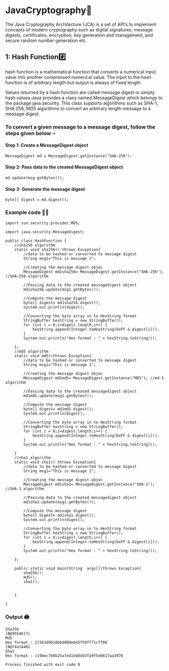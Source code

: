 # JavaCryptography🔐
The Java Cryptography Architecture (JCA) is a set of API’s to implement concepts of modern cryptography such as digital signatures, message digests, certificates, encryption, key generation and management, and secure random number generation etc.

## 1: Hash Function#️⃣
 hash function is a mathematical function that converts a numerical input value into another compressed numerical value. The input to the hash function is of arbitrary length but output is always of fixed length.

Values returned by a hash function are called message digest or simply hash values.Java provides a class named MessageDigest which belongs to the package java.security. This class supports algorithms such as SHA-1, SHA 256, MD5 algorithms to convert an arbitrary length message to a message digest.

### To convert a given message to a message digest, follow the steps given below −

#### Step 1: Create a MessageDigest object

```
MessageDigest md = MessageDigest.getInstance("SHA-256");
```

#### Step 2: Pass data to the created MessageDigest object

```
md.update(msg.getBytes());
```

#### Step 3: Generate the message digest

```
byte[] digest = md.digest();
```

### Example code 👩‍💻
```
import sun.security.provider.MD5;

import java.security.MessageDigest;

public class HashFunction {
    //sha256 algorithm
    static void sha256() throws Exception{
        //data to be hashed or converted to message digest
        String msg1="This is message 1";

        //Creating the message digest objec
        MessageDigest md1sha256= MessageDigest.getInstance("SHA-256"); //SHA-256 algorithm

        //Passing data to the created messagedigest object
        md1sha256.update(msg1.getBytes());

        //Compute the message digest
        byte[] digest= md1sha256.digest();
        System.out.println(digest);

        //Converting the byte array in to HexString format
        StringBuffer hexString = new StringBuffer();
        for (int i = 0;i<digest.length;i++) {
            hexString.append(Integer.toHexString(0xFF & digest[i]));
        }
        System.out.println("Hex format : " + hexString.toString());

    };
    //md5 algorithm
    static void md5()throws Exception{
        //data to be hashed or converted to message digest
        String msg1="This is message 1";

        //Creating the message digest objec
        MessageDigest md1md5= MessageDigest.getInstance("MD5"); //md-5 algorithm

        //Passing data to the created messagedigest object
        md1md5.update(msg1.getBytes());

        //Compute the message digest
        byte[] digest= md1md5.digest();
        System.out.println(digest);

        //Converting the byte array in to HexString format
        StringBuffer hexString = new StringBuffer();
        for (int i = 0;i<digest.length;i++) {
            hexString.append(Integer.toHexString(0xFF & digest[i]));
        }
        System.out.println("Hex format : " + hexString.toString());

    }
    //sha1 algorithm
    static void sha1() throws Exception{
        //data to be hashed or converted to message digest
        String msg1="This is message 1";

        //Creating the message digest objec
        MessageDigest md1sha1= MessageDigest.getInstance("SHA-1"); //SHA-1 algorithm

        //Passing data to the created messagedigest object
        md1sha1.update(msg1.getBytes());

        //Compute the message digest
        byte[] digest= md1sha1.digest();
        System.out.println(digest);

        //Converting the byte array in to HexString format
        StringBuffer hexString = new StringBuffer();
        for (int i = 0;i<digest.length;i++) {
            hexString.append(Integer.toHexString(0xFF & digest[i]));
        }
        System.out.println("Hex format : " + hexString.toString());

    };

    public static void main(String  args[])throws Exception{
        sha256();
        md5();
        sha1();


    }
   
}

```

### Output 🖨
```
Sha256
[B@4554617c
Md5
Hex format : 17363d9618bbd089e643f59ff71cff86
[B@74a14482
Sha1
Hex format : c194ec7b8b25a7e41eb8dd3fa9f5e6617aa3976

Process finished with exit code 0

```
